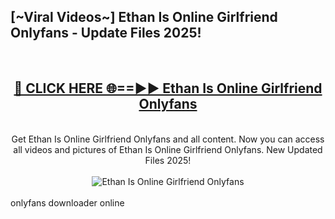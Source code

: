 <h2>[~Viral Videos~] Ethan Is Online Girlfriend Onlyfans - Update Files 2025!</h2>
<br>
<div align="center">
<h2><a href="https://betterlinks.top/A2PfLJ" rel="nofollow">🔴 CLICK HERE 🌐==►► Ethan Is Online Girlfriend Onlyfans</a></h2>
<br>
Get Ethan Is Online Girlfriend Onlyfans and all content. Now you can access all videos and pictures of Ethan Is Online Girlfriend Onlyfans. New Updated Files 2025!
<br>
<br>
<a href="https://betterlinks.top/A2PfLJ" rel="nofollow" data-target="animated-image.originalLink"><img src="https://i.ibb.co.com/WyWwxjT/player-gif2.gif" alt="Ethan Is Online Girlfriend Onlyfans" style="max-width: 100%; display: inline-block;" data-target="animated-image.originalImage"></a>
</div>
<br>
onlyfans downloader online
